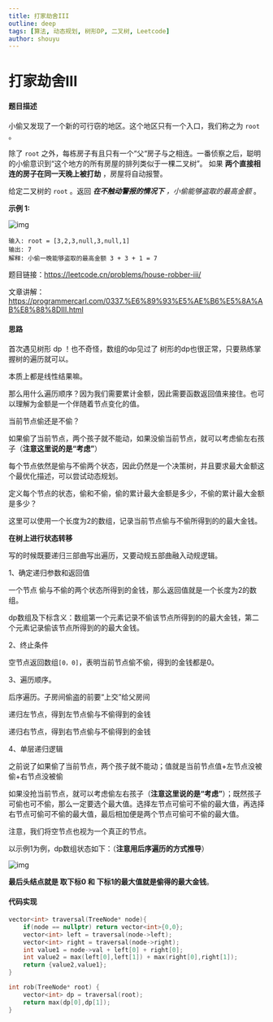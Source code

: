 ```yaml
---
title: 打家劫舍III
outline: deep
tags: [算法, 动态规划, 树形DP, 二叉树, Leetcode]
author: shouyu
---
```


# 打家劫舍III

#### 题目描述

小偷又发现了一个新的可行窃的地区。这个地区只有一个入口，我们称之为 `root` 。

除了 `root` 之外，每栋房子有且只有一个“父“房子与之相连。一番侦察之后，聪明的小偷意识到“这个地方的所有房屋的排列类似于一棵二叉树”。 如果 **两个直接相连的房子在同一天晚上被打劫** ，房屋将自动报警。

给定二叉树的 `root` 。返回 ***在不触动警报的情况下** ，小偷能够盗取的最高金额* 。

**示例 1:**

![img](https://images-xxueyu.oss-cn-shanghai.aliyuncs.com/rob1-tree.jpg)

```
输入: root = [3,2,3,null,3,null,1]
输出: 7 
解释: 小偷一晚能够盗取的最高金额 3 + 3 + 1 = 7
```

题目链接：https://leetcode.cn/problems/house-robber-iii/

文章讲解：https://programmercarl.com/0337.%E6%89%93%E5%AE%B6%E5%8A%AB%E8%88%8DIII.html

#### 思路

首次遇见树形 dp ！也不奇怪，数组的dp见过了 树形的dp也很正常，只要熟练掌握树的遍历就可以。

本质上都是线性结果嘛。

那么用什么遍历顺序？因为我们需要累计金额，因此需要函数返回值来接住。也可以理解为金额是一个伴随着节点变化的值。

当前节点偷还是不偷？

如果偷了当前节点，两个孩子就不能动，如果没偷当前节点，就可以考虑偷左右孩子（**注意这里说的是“考虑”**）



每个节点依然是偷与不偷两个状态，因此仍然是一个决策树，并且要求最大金额这个最优化描述，可以尝试动态规划。

定义每个节点的状态，偷和不偷，偷的累计最大金额是多少，不偷的累计最大金额是多少？

这里可以使用一个长度为2的数组，记录当前节点偷与不偷所得到的的最大金钱。

**在树上进行状态转移**

写的时候既要递归三部曲写出遍历，又要动规五部曲融入动规逻辑。

1、确定递归参数和返回值

一个节点 偷与不偷的两个状态所得到的金钱，那么返回值就是一个长度为2的数组。

dp数组及下标含义：数组第一个元素记录不偷该节点所得到的的最大金钱，第二个元素记录偷该节点所得到的的最大金钱。

2、终止条件

空节点返回数组`[0，0]`，表明当前节点偷不偷，得到的金钱都是0。

3、遍历顺序。

后序遍历。子房间偷盗的前要“上交”给父房间

递归左节点，得到左节点偷与不偷得到的金钱

递归右节点，得到右节点偷与不偷得到的金钱

4、单层递归逻辑

之前说了如果偷了当前节点，两个孩子就不能动；值就是当前节点值+左节点没被偷+右节点没被偷

如果没抢当前节点，就可以考虑偷左右孩子（**注意这里说的是“考虑”**）；既然孩子可偷也可不偷，那么一定要选个最大值。选择左节点可偷可不偷的最大值，再选择右节点可偷可不偷的最大值，最后相加便是两个节点可偷可不偷的最大值。

注意，我们将空节点也视为一个真正的节点。

以示例1为例，dp数组状态如下：（**注意用后序遍历的方式推导**）

![img](https://images-xxueyu.oss-cn-shanghai.aliyuncs.com/20230203110031.png)

**最后头结点就是 取下标0 和 下标1的最大值就是偷得的最大金钱**。


#### 代码实现

```C++
vector<int> traversal(TreeNode* node){
    if(node == nullptr) return vector<int>{0,0};
    vector<int> left = traversal(node->left);
    vector<int> right = traversal(node->right);
    int value1 = node->val + left[0] + right[0];
    int value2 = max(left[0],left[1]) + max(right[0],right[1]);
    return {value2,value1};
}

int rob(TreeNode* root) {
    vector<int> dp = traversal(root);
    return max(dp[0],dp[1]);
}
```



